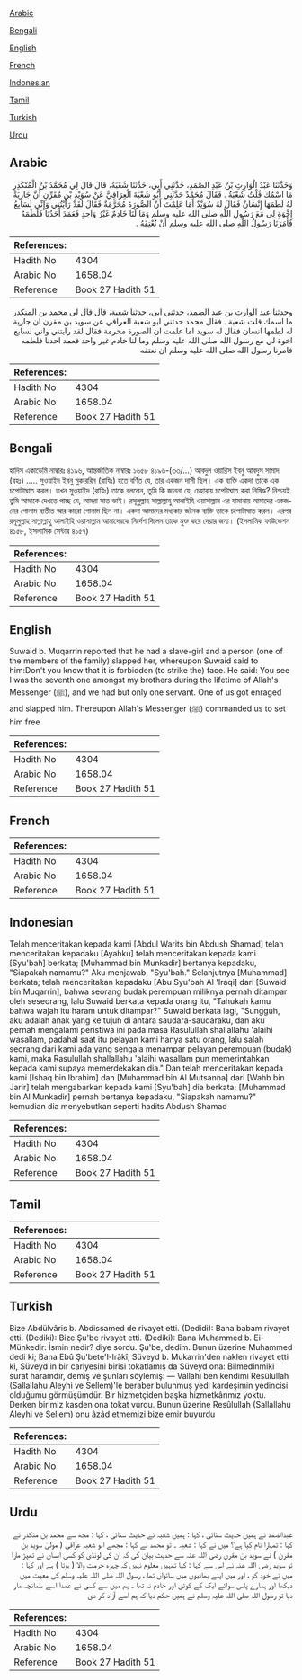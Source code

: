 [Arabic](#arabic)

[Bengali](#bengali)

[English](#english)

[French](#french)

[Indonesian](#indonesian)

[Tamil](#tamil)

[Turkish](#turkish)

[Urdu](#urdu)

## Arabic


<div dir="rtl" lang="ar" style={{fontSize:'larger',backgroundColor:'#f8f9fa',padding:20}}>
وَحَدَّثَنَا عَبْدُ الْوَارِثِ بْنُ عَبْدِ الصَّمَدِ، حَدَّثَنِي أَبِي، حَدَّثَنَا شُعْبَةُ، قَالَ قَالَ لِي مُحَمَّدُ بْنُ الْمُنْكَدِرِ مَا اسْمُكَ قُلْتُ شُعْبَةُ ‏.‏ فَقَالَ مُحَمَّدٌ حَدَّثَنِي أَبُو شُعْبَةَ الْعِرَاقِيُّ عَنْ سُوَيْدِ بْنِ مُقَرِّنٍ أَنَّ جَارِيَةً لَهُ لَطَمَهَا إِنْسَانٌ فَقَالَ لَهُ سُوَيْدٌ أَمَا عَلِمْتَ أَنَّ الصُّورَةَ مُحَرَّمَةٌ فَقَالَ لَقَدْ رَأَيْتُنِي وَإِنِّي لَسَابِعُ إِخْوَةٍ لِي مَعَ رَسُولِ اللَّهِ صلى الله عليه وسلم وَمَا لَنَا خَادِمٌ غَيْرُ وَاحِدٍ فَعَمَدَ أَحَدُنَا فَلَطَمَهُ فَأَمَرَنَا رَسُولُ اللَّهِ صلى الله عليه وسلم أَنْ نُعْتِقَهُ ‏.‏
</div>
<div style={{backgroundColor:'#f8f9fa',padding:20, marginBottom: 10}}><table> <thead> <tr> <th>References:</th> <th></th> </tr> </thead> <tbody><tr><td>Hadith No</td><td>4304</td></tr><tr><td>Arabic No</td><td>1658.04</td></tr><tr><td>Reference</td><td>Book 27 Hadith 51</td></tr></tbody></table></div>


<div dir="rtl" lang="ar" style={{fontSize:'larger',backgroundColor:'#f8f9fa',padding:20}}>
وحدثنا عبد الوارث بن عبد الصمد، حدثني ابي، حدثنا شعبة، قال قال لي محمد بن المنكدر ما اسمك قلت شعبة . فقال محمد حدثني ابو شعبة العراقي عن سويد بن مقرن ان جارية له لطمها انسان فقال له سويد اما علمت ان الصورة محرمة فقال لقد رايتني واني لسابع اخوة لي مع رسول الله صلى الله عليه وسلم وما لنا خادم غير واحد فعمد احدنا فلطمه فامرنا رسول الله صلى الله عليه وسلم ان نعتقه
</div>
<div style={{backgroundColor:'#f8f9fa',padding:20, marginBottom: 10}}><table> <thead> <tr> <th>References:</th> <th></th> </tr> </thead> <tbody><tr><td>Hadith No</td><td>4304</td></tr><tr><td>Arabic No</td><td>1658.04</td></tr><tr><td>Reference</td><td>Book 27 Hadith 51</td></tr></tbody></table></div>

## Bengali


<div dir="ltr" lang="bn" style={{fontSize:'larger',backgroundColor:'#f8f9fa',padding:20}}>
হাদিস একাডেমি নাম্বারঃ ৪১৯৬, আন্তর্জাতিক নাম্বারঃ ১৬৫৮ ৪১৯৬-(৩৩/...) আবদুল ওয়ারিস ইবনু আবদুস সামাদ (রহঃ) ..... সুওয়াইদ ইবনু মুকাররিন (রাযিঃ) হতে বর্ণিত যে, তার একজন দাসী ছিল। এক ব্যক্তি একদা তাকে এক চপোটাঘাত করল। তখন সুওয়াইদ (রাযিঃ) তাকে বললেন, তুমি কি জাননা যে, চেহারায় চপেটাঘাত করা নিষিদ্ধ? নিশ্চয়ই তুমি আমাকে দেখতে পাচ্ছ যে, আমরা সাত ভাই। রসূলুল্লাহ সাল্লাল্লাহু আলাইহি ওয়াসাল্লাম এর যামানায় আমাদের একজনের গোলাম ব্যতীত আর কারো গোলাম ছিল না। একদা আমাদের মধ্যকার জনৈক ব্যক্তি তাকে চপোটাঘাত করল। এরপর রসূলুল্লাহ সাল্লাল্লাহু আলাইহি ওয়াসাল্লাম আমাদেরকে নির্দেশ দিলেন তাকে মুক্ত করে দেয়ার জন্য। (ইসলামিক ফাউন্ডেশন ৪১৫৮, ইসলামিক সেন্টার ৪১৫৭)
</div>
<div style={{backgroundColor:'#f8f9fa',padding:20, marginBottom: 10}}><table> <thead> <tr> <th>References:</th> <th></th> </tr> </thead> <tbody><tr><td>Hadith No</td><td>4304</td></tr><tr><td>Arabic No</td><td>1658.04</td></tr><tr><td>Reference</td><td>Book 27 Hadith 51</td></tr></tbody></table></div>

## English


<div dir="ltr" lang="en" style={{fontSize:'larger',backgroundColor:'#f8f9fa',padding:20}}>
Suwaid b. Muqarrin reported that he had a slave-girl and a person (one of the members of the family) slapped her, whereupon Suwaid said to him:Don't you know that it is forbidden (to strike the) face. He said: You see I was the seventh one amongst my brothers during the lifetime of Allah's Messenger (ﷺ), and we had but only one servant. One of us got enraged and slapped him. Thereupon Allah's Messenger (ﷺ) commanded us to set him free
</div>
<div style={{backgroundColor:'#f8f9fa',padding:20, marginBottom: 10}}><table> <thead> <tr> <th>References:</th> <th></th> </tr> </thead> <tbody><tr><td>Hadith No</td><td>4304</td></tr><tr><td>Arabic No</td><td>1658.04</td></tr><tr><td>Reference</td><td>Book 27 Hadith 51</td></tr></tbody></table></div>

## French


<div dir="ltr" lang="fr" style={{fontSize:'larger',backgroundColor:'#f8f9fa',padding:20}}>

</div>
<div style={{backgroundColor:'#f8f9fa',padding:20, marginBottom: 10}}><table> <thead> <tr> <th>References:</th> <th></th> </tr> </thead> <tbody><tr><td>Hadith No</td><td>4304</td></tr><tr><td>Arabic No</td><td>1658.04</td></tr><tr><td>Reference</td><td>Book 27 Hadith 51</td></tr></tbody></table></div>

## Indonesian


<div dir="ltr" lang="id" style={{fontSize:'larger',backgroundColor:'#f8f9fa',padding:20}}>
Telah menceritakan kepada kami [Abdul Warits bin Abdush Shamad] telah menceritakan kepadaku [Ayahku] telah menceritakan kepada kami [Syu'bah] berkata; [Muhammad bin Munkadir] bertanya kepadaku, "Siapakah namamu?" Aku menjawab, "Syu'bah." Selanjutnya [Muhammad] berkata; telah menceritakan kepadaku [Abu Syu'bah Al 'Iraqi] dari [Suwaid bin Muqarrin], bahwa seorang budak perempuan miliknya pernah ditampar oleh seseorang, lalu Suwaid berkata kepada orang itu, "Tahukah kamu bahwa wajah itu haram untuk ditampar?" Suwaid berkata lagi, "Sungguh, aku adalah anak yang ke tujuh di antara saudara-saudaraku, dan aku pernah mengalami peristiwa ini pada masa Rasulullah shallallahu 'alaihi wasallam, padahal saat itu pelayan kami hanya satu orang, lalu salah seorang dari kami ada yang sengaja menampar pelayan perempuan (budak) kami, maka Rasulullah shallallahu 'alaihi wasallam pun memerintahkan kepada kami supaya memerdekakan dia." Dan telah menceritakan kepada kami [Ishaq bin Ibrahim] dan [Muhammad bin Al Mutsanna] dari [Wahb bin Jarir] telah mengabarkan kepada kami [Syu'bah] dia berkata; [Muhammad bin Al Munkadir] pernah bertanya kepadaku, "Siapakah namamu?" kemudian dia menyebutkan seperti hadits Abdush Shamad
</div>
<div style={{backgroundColor:'#f8f9fa',padding:20, marginBottom: 10}}><table> <thead> <tr> <th>References:</th> <th></th> </tr> </thead> <tbody><tr><td>Hadith No</td><td>4304</td></tr><tr><td>Arabic No</td><td>1658.04</td></tr><tr><td>Reference</td><td>Book 27 Hadith 51</td></tr></tbody></table></div>

## Tamil


<div dir="ltr" lang="ta" style={{fontSize:'larger',backgroundColor:'#f8f9fa',padding:20}}>

</div>
<div style={{backgroundColor:'#f8f9fa',padding:20, marginBottom: 10}}><table> <thead> <tr> <th>References:</th> <th></th> </tr> </thead> <tbody><tr><td>Hadith No</td><td>4304</td></tr><tr><td>Arabic No</td><td>1658.04</td></tr><tr><td>Reference</td><td>Book 27 Hadith 51</td></tr></tbody></table></div>

## Turkish


<div dir="ltr" lang="tr" style={{fontSize:'larger',backgroundColor:'#f8f9fa',padding:20}}>
Bize Abdülvâris b. Abdissamed de rivayet etti. (Dedidi): Bana babam rivayet etti. (Dediki): Bize Şu'be rivayet etti. (Dediki): Bana Muhammed b. Ei-Münkedir: İsmin nedir? diye sordu. Şu'be, dedim. Bunun üzerine Muhammed dedi ki; Bana Ebû Şu'bete'l-lrâkî, Süveyd b. Mukarrin'den naklen rivayet etti ki, Süveyd'in bir cariyesini birisi tokatlamış da Süveyd ona: Bilmedinmiki surat haramdır, demiş ve şunları söylemiş: — Vallahi ben kendimi Resûlullah (Sallallahu Aleyhi ve Sellem)'le beraber bulunmuş yedi kardeşimin yedincisi olduğumu görmüşümdür. Bir hizmetçiden başka hizmetkârımız yoktu. Derken birimiz kasden ona tokat vurdu. Bunun üzerine Resûlullah (Sallallahu Aleyhi ve Sellem) onu âzâd etmemizi bize emir buyurdu
</div>
<div style={{backgroundColor:'#f8f9fa',padding:20, marginBottom: 10}}><table> <thead> <tr> <th>References:</th> <th></th> </tr> </thead> <tbody><tr><td>Hadith No</td><td>4304</td></tr><tr><td>Arabic No</td><td>1658.04</td></tr><tr><td>Reference</td><td>Book 27 Hadith 51</td></tr></tbody></table></div>

## Urdu


<div dir="rtl" lang="ur" style={{fontSize:'larger',backgroundColor:'#f8f9fa',padding:20}}>
عبدالصمد نے ہمیں حدیث سنائی ، کہا : ہمیں شعبہ نے حدیث سنائی ، کہا : مجھ سے محمد بن منکدر نے کہا : تمہارا نام کیا ہے؟ میں نے کہا : شعبہ ۔ تو محمد نے کہا : مجھے ابو شعبہ عراقی ( مولیٰ سوید بن مقرن ) نے سوید بن مقرن رضی اللہ عنہ سے حدیث بیان کی کہ ان کی لونڈی کو کسی انسان نے تھپڑ مارا تو سوید رضی اللہ عنہ نے اس سے کہا : کیا تمہیں معلوم نہیں کہ چہرہ حرمت والا ( ہوتا ) ہے اور کہا : میں نے خود کو ، اور میں اپنے بھائیوں میں ساتواں تھا ، رسول اللہ صلی اللہ علیہ وسلم کی معیت میں دیکھا اور ہمارے پاس سوائے ایک کے کوئی اور خادم نہ تھا ۔ ہم میں سے کسی نے عمدا اسے طمانچہ مار دیا تو رسول اللہ صلی اللہ علیہ وسلم نے ہمیں حکم دیا کہ ہم اسے آزاد کر دی
</div>
<div style={{backgroundColor:'#f8f9fa',padding:20, marginBottom: 10}}><table> <thead> <tr> <th>References:</th> <th></th> </tr> </thead> <tbody><tr><td>Hadith No</td><td>4304</td></tr><tr><td>Arabic No</td><td>1658.04</td></tr><tr><td>Reference</td><td>Book 27 Hadith 51</td></tr></tbody></table></div>
